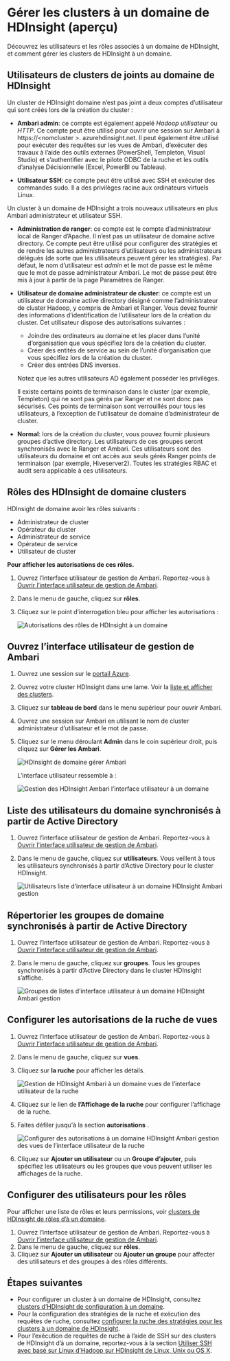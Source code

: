 <properties
    pageTitle="Gérer les clusters à un domaine de HDInsight | Microsoft Azure"
    description="Découvrez comment gérer les clusters à un domaine de HDInsight"
    services="hdinsight"
    documentationCenter=""
    authors="saurinsh"
    manager="jhubbard"
    editor="cgronlun"
    tags=""/>

<tags
    ms.service="hdinsight"
    ms.devlang="na"
    ms.topic="article"
    ms.tgt_pltfrm="na"
    ms.workload="big-data"
    ms.date="10/25/2016"
    ms.author="saurinsh"/>

# <a name="manage-domain-joined-hdinsight-clusters-preview"></a>Gérer les clusters à un domaine de HDInsight (aperçu)



Découvrez les utilisateurs et les rôles associés à un domaine de HDInsight, et comment gérer les clusters de HDInsight à un domaine.

## <a name="users-of-domain-joined-hdinsight-clusters"></a>Utilisateurs de clusters de joints au domaine de HDInsight

Un cluster de HDInsight domaine n’est pas joint a deux comptes d’utilisateur qui sont créés lors de la création du cluster :

- **Ambari admin**: ce compte est également appelé *Hadoop utilisateur* ou *HTTP*. Ce compte peut être utilisé pour ouvrir une session sur Ambari à https://&lt;nomcluster >. azurehdinsight.net. Il peut également être utilisé pour exécuter des requêtes sur les vues de Ambari, d’exécuter des travaux à l’aide des outils externes (PowerShell, Templeton, Visual Studio) et s’authentifier avec le pilote ODBC de la ruche et les outils d’analyse Décisionnelle (Excel, PowerBI ou Tableau).

- **Utilisateur SSH**: ce compte peut être utilisé avec SSH et exécuter des commandes sudo. Il a des privilèges racine aux ordinateurs virtuels Linux.

Un cluster à un domaine de HDInsight a trois nouveaux utilisateurs en plus Ambari administrateur et utilisateur SSH.

- **Administration de ranger**: ce compte est le compte d’administrateur local de Ranger d’Apache. Il n’est pas un utilisateur de domaine active directory. Ce compte peut être utilisé pour configurer des stratégies et de rendre les autres administrateurs d’utilisateurs ou les administrateurs délégués (de sorte que les utilisateurs peuvent gérer les stratégies). Par défaut, le nom d’utilisateur est *admin* et le mot de passe est le même que le mot de passe administrateur Ambari. Le mot de passe peut être mis à jour à partir de la page Paramètres de Ranger.

- **Utilisateur de domaine administrateur de cluster**: ce compte est un utilisateur de domaine active directory désigné comme l’administrateur de cluster Hadoop, y compris de Ambari et Ranger. Vous devez fournir des informations d’identification de l’utilisateur lors de la création du cluster. Cet utilisateur dispose des autorisations suivantes :

    - Joindre des ordinateurs au domaine et les placer dans l’unité d’organisation que vous spécifiez lors de la création du cluster.
    - Créer des entités de service au sein de l’unité d’organisation que vous spécifiez lors de la création du cluster. 
    - Créer des entrées DNS inverses.

    Notez que les autres utilisateurs AD également posséder les privilèges. 

    Il existe certains points de terminaison dans le cluster (par exemple, Templeton) qui ne sont pas gérés par Ranger et ne sont donc pas sécurisés. Ces points de terminaison sont verrouillés pour tous les utilisateurs, à l’exception de l’utilisateur de domaine d’administrateur de cluster. 

- **Normal**: lors de la création du cluster, vous pouvez fournir plusieurs groupes d’active directory. Les utilisateurs de ces groupes seront synchronisés avec le Ranger et Ambari. Ces utilisateurs sont des utilisateurs du domaine et ont accès aux seuls gérés Ranger points de terminaison (par exemple, Hiveserver2). Toutes les stratégies RBAC et audit sera applicable à ces utilisateurs.

## <a name="roles-of-domain-joined-hdinsight-clusters"></a>Rôles des HDInsight de domaine clusters

HDInsight de domaine avoir les rôles suivants :

- Administrateur de cluster
- Opérateur du cluster
- Administrateur de service
- Opérateur de service
- Utilisateur de cluster

**Pour afficher les autorisations de ces rôles.**

1. Ouvrez l’interface utilisateur de gestion de Ambari.  Reportez-vous à [Ouvrir l’interface utilisateur de gestion de Ambari](#open-the-ambari-management-ui).
2. Dans le menu de gauche, cliquez sur **rôles**.
3. Cliquez sur le point d’interrogation bleu pour afficher les autorisations :

    ![Autorisations des rôles de HDInsight à un domaine](./media/hdinsight-domain-joined-manage/hdinsight-domain-joined-roles-permissions.png)

## <a name="open-the-ambari-management-ui"></a>Ouvrez l’interface utilisateur de gestion de Ambari

1. Ouvrez une session sur le [portail Azure](https://portal.azure.com).
2. Ouvrez votre cluster HDInsight dans une lame. Voir la [liste et afficher des clusters](hdinsight-administer-use-management-portal.md#list-and-show-clusters).
3. Cliquez sur **tableau de bord** dans le menu supérieur pour ouvrir Ambari.
4. Ouvrez une session sur Ambari en utilisant le nom de cluster administrateur d’utilisateur et le mot de passe.
5. Cliquez sur le menu déroulant **Admin** dans le coin supérieur droit, puis cliquez sur **Gérer les Ambari**.

    ![HDInsight de domaine gérer Ambari](./media/hdinsight-domain-joined-manage/hdinsight-domain-joined-manage-ambari.png)

    L’interface utilisateur ressemble à :

    ![Gestion des HDInsight Ambari l’interface utilisateur à un domaine](./media/hdinsight-domain-joined-manage/hdinsight-domain-joined-ambari-management-ui.png)

## <a name="list-the-domain-users-synchronized-from-your-active-directory"></a>Liste des utilisateurs du domaine synchronisés à partir de Active Directory

1. Ouvrez l’interface utilisateur de gestion de Ambari.  Reportez-vous à [Ouvrir l’interface utilisateur de gestion de Ambari](#open-the-ambari-management-ui).
2. Dans le menu de gauche, cliquez sur **utilisateurs**. Vous veillent à tous les utilisateurs synchronisés à partir d’Active Directory pour le cluster HDInsight.

    ![Utilisateurs liste d’interface utilisateur à un domaine HDInsight Ambari gestion](./media/hdinsight-domain-joined-manage/hdinsight-domain-joined-ambari-management-ui-users.png)

## <a name="list-the-domain-groups-synchronized-from-your-active-directory"></a>Répertorier les groupes de domaine synchronisés à partir de Active Directory

1. Ouvrez l’interface utilisateur de gestion de Ambari.  Reportez-vous à [Ouvrir l’interface utilisateur de gestion de Ambari](#open-the-ambari-management-ui).
2. Dans le menu de gauche, cliquez sur **groupes**. Tous les groupes synchronisés à partir d’Active Directory dans le cluster HDInsight s’affiche.

    ![Groupes de listes d’interface utilisateur à un domaine HDInsight Ambari gestion](./media/hdinsight-domain-joined-manage/hdinsight-domain-joined-ambari-management-ui-groups.png)


## <a name="configure-hive-views-permissions"></a>Configurer les autorisations de la ruche de vues

1. Ouvrez l’interface utilisateur de gestion de Ambari.  Reportez-vous à [Ouvrir l’interface utilisateur de gestion de Ambari](#open-the-ambari-management-ui).
2. Dans le menu de gauche, cliquez sur **vues**.
3. Cliquez sur **la ruche** pour afficher les détails.

    ![Gestion de HDInsight Ambari à un domaine vues de l’interface utilisateur de la ruche](./media/hdinsight-domain-joined-manage/hdinsight-domain-joined-ambari-management-ui-hive-views.png)

4. Cliquez sur le lien de **l’Affichage de la ruche** pour configurer l’affichage de la ruche.
5. Faites défiler jusqu'à la section **autorisations** .

    ![Configurer des autorisations à un domaine HDInsight Ambari gestion des vues de l’interface utilisateur de la ruche](./media/hdinsight-domain-joined-manage/hdinsight-domain-joined-ambari-management-ui-hive-views-permissions.png)

6. Cliquez sur **Ajouter un utilisateur** ou un **Groupe d’ajouter**, puis spécifiez les utilisateurs ou les groupes que vous peuvent utiliser les affichages de la ruche. 

## <a name="configure-users-for-the-roles"></a>Configurer des utilisateurs pour les rôles

 Pour afficher une liste de rôles et leurs permissions, voir [clusters de HDInsight de rôles d’à un domaine](#roles-of-domain---joined-hdinsight-clusters).

1. Ouvrez l’interface utilisateur de gestion de Ambari.  Reportez-vous à [Ouvrir l’interface utilisateur de gestion de Ambari](#open-the-ambari-management-ui).
2. Dans le menu de gauche, cliquez sur **rôles**.
3. Cliquez sur **Ajouter un utilisateur** ou **Ajouter un groupe** pour affecter des utilisateurs et des groupes à des rôles différents.
 
## <a name="next-steps"></a>Étapes suivantes

- Pour configurer un cluster à un domaine de HDInsight, consultez [clusters d’HDInsight de configuration à un domaine](hdinsight-domain-joined-configure.md).
- Pour la configuration des stratégies de la ruche et exécution des requêtes de ruche, consultez [configurer la ruche des stratégies pour les clusters à un domaine de HDInsight](hdinsight-domain-joined-run-hive.md).
- Pour l’exécution de requêtes de ruche à l’aide de SSH sur des clusters de HDInsight d’à un domaine, reportez-vous à la section [Utiliser SSH avec basé sur Linux d’Hadoop sur HDInsight de Linux, Unix ou OS X](hdinsight-hadoop-linux-use-ssh-unix.md#connect-to-a-domain-joined-hdinsight-cluster).
